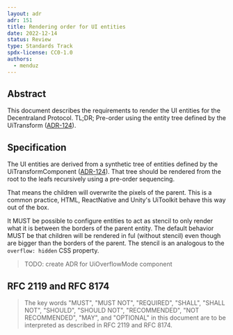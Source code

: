 ```yaml
---
layout: adr
adr: 151
title: Rendering order for UI entities
date: 2022-12-14
status: Review
type: Standards Track
spdx-license: CC0-1.0
authors:
  - menduz
---
```


## Abstract

This document describes the requirements to render the UI entities for the Decentraland Protocol. TL;DR; Pre-order using the entity tree defined by the UiTransform ([ADR-124](/adr/ADR-124)).

## Specification

The UI entities are derived from a synthetic tree of entities defined by the UiTransformComponent ([ADR-124](/adr/ADR-124)). That tree should be rendered from the root to the leafs recursively using a pre-order sequencing.

That means the children will overwrite the pixels of the parent. This is a common practice, HTML, ReactNative and Unity's UiToolkit behave this way out of the box.

It MUST be possible to configure entities to act as stencil to only render what it is between the borders of the parent entity. The default behavior MUST be that children will be rendered in ful (without stencil) even though are bigger than the borders of the parent. The stencil is an analogous to the `overflow: hidden` CSS property.

> TODO: create ADR for UiOverflowMode component

## RFC 2119 and RFC 8174

> The key words "MUST", "MUST NOT", "REQUIRED", "SHALL", "SHALL NOT", "SHOULD", "SHOULD NOT", "RECOMMENDED", "NOT RECOMMENDED", "MAY", and "OPTIONAL" in this document are to be interpreted as described in RFC 2119 and RFC 8174.
